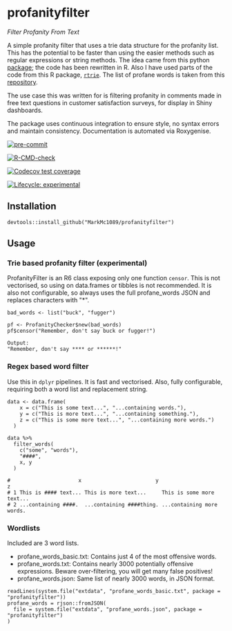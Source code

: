 # profanityfilter
_Filter Profanity From Text_

A simple profanity filter that uses a trie data structure for the profanity list. This has the potential to be faster than using the easier methods such as regular 
expressions or string methods. The idea came from this python [package](https://github.com/arhankundu99/profanity-filter); the code has been rewritten in R. Also I have used 
parts of the code from this R package, [`rtrie`](https://github.com/ezgraphs/rtrie/blob/develop/R/rtrie.R). The list of profane words is taken from this 
[repository](https://github.com/zacanger/profane-words).

The use case this was written for is filtering profanity in comments made in free text questions in customer satisfaction surveys, for display in Shiny dashboards.

The package uses continuous integration to ensure style, no syntax errors and maintain consistency. Documentation is automated via Roxygenise.

<!-- badges: start -->
[![pre-commit](https://img.shields.io/badge/pre--commit-enabled-brightgreen?logo=pre-commit&logoColor=white)](https://github.com/pre-commit/pre-commit)

[![R-CMD-check](https://github.com/MarkMc1089/profanityfilter/actions/workflows/check-standard.yaml/badge.svg)](https://github.com/MarkMc1089/profanityfilter/actions/workflows/check-standard.yaml)

[![Codecov test coverage](https://codecov.io/gh/MarkMc1089/profanityfilter/branch/master/graph/badge.svg)](https://codecov.io/gh/MarkMc1089/profanityfilter?branch=master)

[![Lifecycle: experimental](https://img.shields.io/badge/lifecycle-experimental-orange.svg)](https://lifecycle.r-lib.org/articles/stages.html#experimental)
<!-- badges: end -->

## Installation

```
devtools::install_github("MarkMc1089/profanityfilter")
```

## Usage

### Trie based profanity filter (experimental)

ProfanityFilter is an R6 class exposing only one function `censor`. This is not vectorised, so using on data.frames or tibbles is not recommended. It is also not configurable, so always uses the full profane_words JSON and replaces characters with "*".

```
bad_words <- list("buck", "fugger")

pf <- ProfanityChecker$new(bad_words)
pf$censor("Remember, don't say buck or fugger!")

Output:
"Remember, don't say **** or ******!"
```

### Regex based word filter

Use this in `dplyr` pipelines. It is fast and vectorised. Also, fully configurable, requiring both a word list and replacement string.

```
data <- data.frame(
    x = c("This is some text...", "...containing words."),
    y = c("This is more text...", "...containing something."),
    z = c("This is some more text...", "...containing more words.")
  )

data %>%
  filter_words(
    c("some", "words"),
    "####",
    x, y
  )

#                      x                        y                         z
# 1 This is #### text... This is more text...     This is some more text...
# 2 ...containing ####.  ...containing ####thing. ...containing more words.
```
### Wordlists
Included are 3 word lists.

- profane_words_basic.txt: Contains just 4 of the most offensive words.
- profane_words.txt: Contains nearly 3000 potentially offensive expressions. Beware over-filtering, you will get many false positives!
- profane_words.json: Same list of nearly 3000 words, in JSON format.

```
readLines(system.file("extdata", "profane_words_basic.txt", package = "profanityfilter"))
profane_words = rjson::fromJSON(
  file = system.file("extdata", "profane_words.json", package = "profanityfilter")
)
```
